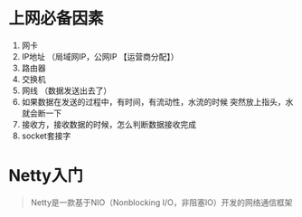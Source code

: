 # 上网必备因素

1. 网卡 
2. IP地址 （局域网IP，公网IP 【运营商分配】）
3. 路由器
4. 交换机
5. 网线 （数据发送出去了）
6. 如果数据在发送的过程中，有时间，有流动性，水流的时候 突然放上指头，水就会断一下
7. 接收方，接收数据的时候，怎么判断数据接收完成
8. socket套接字

# Netty入门

> Netty是一款基于NIO（Nonblocking I/O，非阻塞IO）开发的网络通信框架
